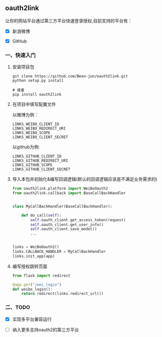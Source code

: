 ## oauth2link

让你的网站平台通过第三方平台快速登录授权,目前支持的平台有：

- [X] 新浪微博
- [X] GitHub


### 一、快速入门

1. 安装项目包

    ```shell
    git clone https://github.com/Bean-jun/oauth2link.git
    python setup.py install

    # 或者
    pip install oauth2link
    ```

2. 在项目中填写配置文件

    以微博为例：
    ```shell
    LINKS_WEIBO_CLIENT_ID
    LINKS_WEIBO_REDIRECT_URI
    LINKS_WEIBO_SCOPE
    LINKS_WEIBO_CLIENT_SECRET
    ```

    以github为例:
    ```shell
    LINKS_GITHUB_CLIENT_ID
    LINKS_GITHUB_REDIRECT_URI
    LINKS_GITHUB_SCOPE
    LINKS_GITHUB_CLIENT_SECRET
    ```

3. 导入本包并初始化&编写回调逻辑(默认的回调逻辑应该是不满足业务需求的)

    ```python
    from oauth2link.platform import WeiBoOauth2
    from oauth2link.callback import BaseCallBackHandler


    class MyCallBackHandler(BaseCallBackHandler):

        def do_call(self):
            self.oauth_client.get_access_token(request)
            self.oauth_client.get_user_info()
            self.oauth_client.save_model()
            ...


    links = WeiBoOauth2()
    links.CALLBACK_HANDLER = MyCallBackHandler
    links.init_app(app)
    ```

4. 编写授权跳转页面

    ```python
    from flask import redirect

    @app.get("/wei_login")
    def weibo_login():
        return redirect(links.redirect_url())
    ```


### 二、TODO

- [X] 实现多平台兼容运行

- [ ] 纳入更多支持oauth2的第三方平台
